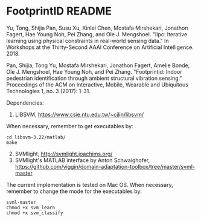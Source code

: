 # FootprintID README

Yu, Tong, Shijia Pan, Susu Xu, Xinlei Chen, Mostafa Mirshekari, Jonathon Fagert, Hae Young Noh, Pei Zhang, and Ole J. Mengshoel. "Ilpc: Iterative learning using physical constraints in real-world sensing data." In Workshops at the Thirty-Second AAAI Conference on Artificial Intelligence. 2018.

Pan, Shijia, Tong Yu, Mostafa Mirshekari, Jonathon Fagert, Amelie Bonde, Ole J. Mengshoel, Hae Young Noh, and Pei Zhang. "Footprintid: Indoor pedestrian identification through ambient structural vibration sensing." Proceedings of the ACM on Interactive, Mobile, Wearable and Ubiquitous Technologies 1, no. 3 (2017): 1-31.

Dependencies:  
1) LIBSVM, https://www.csie.ntu.edu.tw/~cjlin/libsvm/

When necessary, remember to get executables by:

    cd libsvm-3.22/matlab/
    make

2) SVMlight, http://svmlight.joachims.org/
3) SVMlight's MATLAB interface by Anton Schwaighofer, https://github.com/viggin/domain-adaptation-toolbox/tree/master/svml-master

The current implementation is tested on Mac OS. When necessary, remember to change the mode for the executables by:

    svml-master
    chmod +x svm_learn
    chmod +x svm_classify

